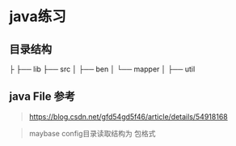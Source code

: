 # java练习
## 目录结构
├
├── lib
├── src
│   ├── ben 
│   └── mapper
│   ├── util
## java File 参考
> https://blog.csdn.net/gfd54gd5f46/article/details/54918168

> maybase config目录读取结构为 包格式
